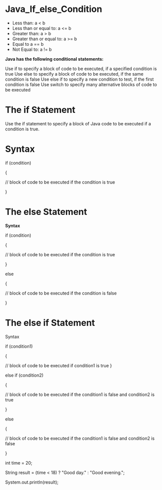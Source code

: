 # Java_If_else_Condition
* Less than: a < b
* Less than or equal to: a <= b
* Greater than: a > b
* Greater than or equal to: a >= b
* Equal to a == b
* Not Equal to: a != b

**Java has the following conditional statements:**

Use if to specify a block of code to be executed, if a specified condition is true
Use else to specify a block of code to be executed, if the same condition is false
Use else if to specify a new condition to test, if the first condition is false
Use switch to specify many alternative blocks of code to be executed

# The if Statement
Use the if statement to specify a block of Java code to be executed if a condition is true.
# Syntax
if (condition) 
 
 {
  
  // block of code to be executed if the condition is true
  
}
# The else Statement
**Syntax**

if (condition) 

{

  // block of code to be executed if the condition is true
  
} 

else

{

  // block of code to be executed if the condition is false
  
}
# The else if Statement

Syntax


if (condition1) 

{
  
  // block of code to be executed if condition1 is true
}

else if (condition2) 

{
 
 // block of code to be executed if the condition1 is false and condition2 is true
 
} 

else

{

  // block of code to be executed if the condition1 is false and condition2 is false
  
}

int time = 20;

String result = (time < 18) ? "Good day." : "Good evening.";

System.out.println(result);
